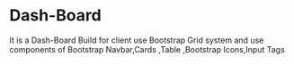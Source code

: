 # Dash-Board
It is a Dash-Board Build for client use Bootstrap Grid system and use components of Bootstrap Navbar,Cards ,Table ,Bootstrap Icons,Input Tags
